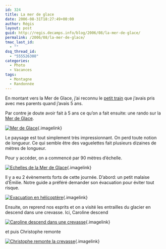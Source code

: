 ```yaml
---
id: 324
title: La mer de glace
date: 2006-08-31T18:27:49+00:00
author: Régis
layout: post
guid: http://regis.decamps.info/blog/2006/08/la-mer-de-glace/
permalink: /2006/08/la-mer-de-glace/
tmac_last_id:
  - ""
dsq_thread_id:
  - "555526308"
categories:
  - Photo
  - Vacances
tags:
  - Montagne
  - Randonnée
---
```

En montant vers la Mer de Glace, j’ai reconnu le [petit train](http://http://www.compagniedumontblanc.fr/fr/montenvers/montenvers_train.htm) que j’avais pris avec mes parents quand j’avais 5 ans.

Par contre je doute avoir fait à 5 ans ce qu’on a fait ensuite: une rando sur la [Mer de Glace](http://maps.google.fr/maps?f=q&hl=fr&q=La+Mer+de+Glace+france&ie=UTF8&ll=45.930617,6.921387&spn=0.081666,0.215607&t=k&om=1).
  
[<img id="image322" src="http://regis.decamps.info/blog/wp-content/uploads/2006/09/Merdeglace.thumbnail.jpg" alt="Mer de Glace" />](http://regis.decamps.info/blog/wp-content/uploads/2006/09/Merdeglace.jpg "Mer de Glace"){.imagelink}

Le paysage est tout simplement très impressionnant. On perd toute notion de longueur. Ce qui semble être des vaguelettes fait plusieurs dizaines de mètres de longueur.

Pour y accéder, on a commencé par 90 mètres d’échelle.
  
[<img id="image323" src="http://regis.decamps.info/blog/wp-content/uploads/2006/09/IMG_3380.thumbnail.JPG" alt="Echelles de la Mer de Glace" />](http://regis.decamps.info/blog/wp-content/uploads/2006/09/IMG_3380.JPG "Echelles de la Mer de Glace"){.imagelink}

Il y a eu 2 évènements forts de cette journée. D’abord: un petit malaise d’Émilie. Notre guide a préféré demander son évacuation pour éviter tout risque.
  
[<img id="image325" src="http://regis.decamps.info/blog/wp-content/uploads/2006/09/IMG_3389.thumbnail.JPG" alt="Evacuation en hélicoptère" />](http://regis.decamps.info/blog/wp-content/uploads/2006/09/IMG_3389.JPG "Evacuation par hélicoptère"){.imagelink}

Ensuite, on reprend nos esprits et on a visité les entrailles du glacier en descend dans une crevasse. Ici, Caroline descend
  
[<img id="image327" src="http://regis.decamps.info/blog/wp-content/uploads/2006/09/IMG_3397.thumbnail.JPG" alt="Caroline descend dans une crevasse" />](http://regis.decamps.info/blog/wp-content/uploads/2006/09/IMG_3397.JPG "Caroline descend dans une crevasse"){.imagelink}

et puis Christophe remonte
  
[<img id="image326" src="http://regis.decamps.info/blog/wp-content/uploads/2006/09/IMG_3394.thumbnail.JPG" alt="Christophe remonte la crevasse" />](http://regis.decamps.info/blog/wp-content/uploads/2006/09/IMG_3394.JPG "Christophe remonte la crevasse"){.imagelink}
